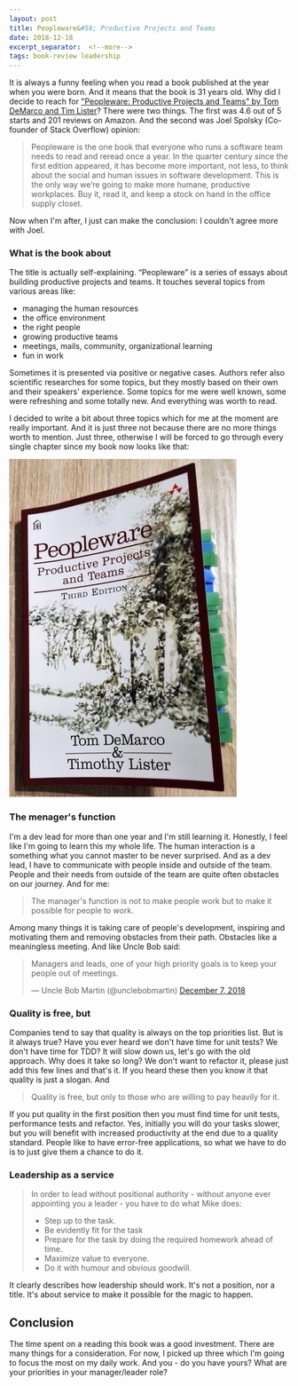 ```yaml
---
layout: post
title: Peopleware&#58; Productive Projects and Teams
date: 2018-12-18
excerpt_separator:  <!--more-->
tags: book-review leadership
---
```


It is always a funny feeling when you read a book published at the year when you were born. And it means that the book is 31 years old. Why did I decide to reach for ["Peopleware: Productive Projects and Teams" by Tom DeMarco and Tim Lister](https://www.amazon.com/Peopleware-Productive-Projects-Teams-3rd/dp/0321934113/ref=sr_1_1?ie=UTF8&qid=1545065402&sr=8-1&keywords=peopleware)? There were two things. The first was 4.6 out of 5 starts and 201 reviews on Amazon. And the second was Joel Spolsky (Co-founder of Stack Overflow) opinion:

> Peopleware is the one book that everyone who runs a software team needs to read and reread once a year. In the quarter century since the first edition appeared, it has become more important, not less, to think about the social and human issues in software development. This is the only way we’re going to make more humane, productive workplaces. Buy it, read it, and keep a stock on hand in the office supply closet.

Now when I'm after, I just can make the conclusion: I couldn't agree more with Joel.

<!--more-->

### What is the book about

The title is actually self-explaining. “Peopleware” is a series of essays about building productive projects and teams. It touches several topics from various areas like:

- managing the human resources
- the office environment
- the right people
- growing productive teams
- meetings, mails, community, organizational learning
- fun in work

Sometimes it is presented via positive or negative cases. Authors refer also scientific researches for some topics, but they mostly based on their own and their speakers' experience. Some topics for me were well known, some were refreshing and some totally new. And everything was worth to read.

I decided to write a bit about three topics which for me at the moment are really important. And it is just three not because there are no more things worth to mention. Just three, otherwise I will be forced to go through every single chapter since my book now looks like that:

![Peopleware photo](/images/peopleware_cover_small.jpg)

### The menager's function

I'm a dev lead for more than one year and I'm still learning it. Honestly, I feel like I'm going to learn this my whole life. The human interaction is a something what you cannot master to be never surprised. And as a dev lead, I have to communicate with people inside and outside of the team. People and their needs from outside of the team are quite often obstacles on our journey. And for me:

> The manager's function is not to make people work but to make it possible for people to work.

Among many things it is taking care of people's development, inspiring and motivating them and removing obstacles from their path. Obstacles like a meaningless meeting. And like Uncle Bob said:

<div class="jekyll-twitter-plugin"><blockquote class="twitter-tweet"><p lang="en" dir="ltr">Managers and leads, one of your high priority goals is to keep your people out of meetings.</p>&mdash; Uncle Bob Martin (@unclebobmartin) <a href="https://twitter.com/unclebobmartin/status/1071048161098063872?ref_src=twsrc%5Etfw">December 7, 2018</a></blockquote>
<script async="" src="https://platform.twitter.com/widgets.js" charset="utf-8"></script>
</div>

### Quality is free, but

Companies tend to say that quality is always on the top priorities list. But is it always true? Have you ever heard we don't have time for unit tests? We don't have time for TDD? It will slow down us, let's go with the old approach. Why does it take so long? We don't want to refactor it, please just add this few lines and that's it. If you heard these then you know it that quality is just a slogan. And

> Quality is free, but only to those who are willing to pay heavily for it.

If you put quality in the first position then you must find time for unit tests, performance tests and refactor. Yes, initially you will do your tasks slower, but you will benefit with increased productivity at the end due to a quality standard. People like to have error-free applications, so what we have to do is to just give them a chance to do it.

### Leadership as a service

> In order to lead without positional authority - without anyone ever appointing you a leader - you have to do what Mike does:
> - Step up to the task.
> - Be evidently fit for the task
> - Prepare for the task by doing the required homework ahead of time.
> - Maximize value to everyone.
> - Do it with humour and obvious goodwill.

It clearly describes how leadership should work. It's not a position, nor a title. It's about service to make it possible for the magic to happen.

## Conclusion

The time spent on a reading this book was a good investment. There are many things for a consideration. For now, I picked up three which I'm going to focus the most on my daily work. And you - do you have yours? What are your priorities in your manager/leader role?